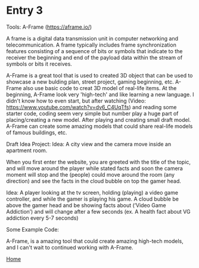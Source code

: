 # Entry 3

Tools: A-Frame (https://aframe.io/)

A frame is a digital data transmission unit in computer networking and telecommunication. A frame typically includes frame synchronization features consisting of a sequence of bits or symbols that indicate to the receiver the beginning and end of the payload data within the stream of symbols or bits it receives.

A-Frame is a great tool that is used to created 3D object that can be used to showcase a new bulding plan, street project, gaming beginning, etc. A-Frame also use basic code to creat 3D model of real-life items. At the beginning, A-Frame look very 'high-tech' and like learning a new language. I didn't know how to even start, but after watching (Video: https://www.youtube.com/watch?v=dv6_C4UqTfs) and reading some starter code, coding seem very simple but number play a huge part of placing/creating a new model. After playing and creating small draft model. A-Frame can create some amazing models that could share real-life models of famous buildings, etc.

Draft Idea Project:
    Idea: A city view and the camera move inside an apartment room.

When you first enter the website, you are greeted with the title of the topic, and will move around the player while stated facts and soon the camera moment will stop and the (people) could move around the room (any direction) and see the facts in the cloud bubble on top the gamer head.

Idea: A player looking at the tv screen, holding (playing) a video game controller, and while the gamer is playing his game. A cloud bubble be above the gamer head and be showing facts about (‘Video Game Addiction’) and will change after a few seconds  (ex. A health fact about VG addiction every 5-7 seconds)

Some Example Code:
<html>
 <head>
   <script src="https://aframe.io/releases/1.0.3/aframe.min.js"></script>
 </head>
 <body>
   <a-scene>
     <a-box position="-1 0.5 -3" rotation="0 45 0" color="#4CC3D9"></a-box>
     <a-sphere position="0 1.25 -5" radius="1.25" color="#EF2D5E"></a-sphere>
     <a-cylinder position="1 0.75 -3" radius="0.5" height="1.5" color="#FFC65D"></a-cylinder>
     <a-plane position="0 0 -4" rotation="-90 0 0" width="4" height="4" color="#7BC8A4"></a-plane>
     <a-sky color="#ECECEC"></a-sky>
   </a-scene>
 </body>
</html>

A-Frame, is a amazing tool that could create amazing high-tech models, and I can't wait to continued working with A-Frame.


[Home](../README.md)

